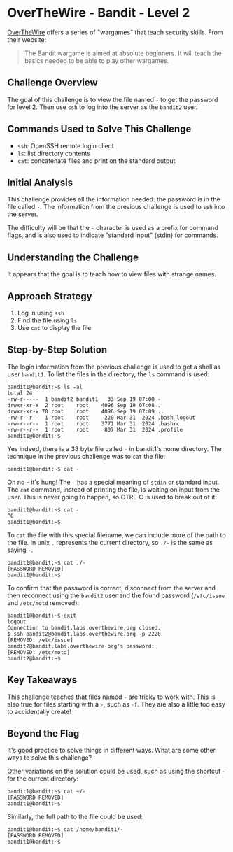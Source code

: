 # OverTheWire - Bandit - Level 2

[OverTheWire](https://overthewire.org) offers a series of "wargames" that teach
security skills. From their website:

> The Bandit wargame is aimed at absolute beginners. It will teach the basics
> needed to be able to play other wargames.

## Challenge Overview

The goal of this challenge is to view the file named `-` to get the password for
level 2. Then use `ssh` to log into the server as the `bandit2` user.

## Commands Used to Solve This Challenge

- `ssh`: OpenSSH remote login client
- `ls`: list directory contents
- `cat`: concatenate files and print on the standard output

## Initial Analysis

This challenge provides all the information needed: the password is in the file
called `-`. The information from the previous challenge is used to `ssh` into
the server.

The difficulty will be that the `-` character is used as a prefix for command
flags, and is also used to indicate "standard input" (stdin) for commands.

## Understanding the Challenge

It appears that the goal is to teach how to view files with strange names.

## Approach Strategy

1. Log in using `ssh`
1. Find the file using `ls`
1. Use `cat` to display the file

## Step-by-Step Solution

The login information from the previous challenge is used to get a shell as user
`bandit1`. To list the files in the directory, the `ls` command is used:

```
bandit1@bandit:~$ ls -al
total 24
-rw-r-----  1 bandit2 bandit1   33 Sep 19 07:08 -
drwxr-xr-x  2 root    root    4096 Sep 19 07:08 .
drwxr-xr-x 70 root    root    4096 Sep 19 07:09 ..
-rw-r--r--  1 root    root     220 Mar 31  2024 .bash_logout
-rw-r--r--  1 root    root    3771 Mar 31  2024 .bashrc
-rw-r--r--  1 root    root     807 Mar 31  2024 .profile
bandit1@bandit:~$
```

Yes indeed, there is a 33 byte file called `-` in bandit1's home directory. The
technique in the previous challenge was to `cat` the file:

```
bandit1@bandit:~$ cat -

```

Oh no - it's hung! The `-` has a special meaning of `stdin` or standard input.
The `cat` command, instead of printing the file, is waiting on input from the
user. This is never going to happen, so CTRL-C is used to break out of it:

```
bandit1@bandit:~$ cat -
^C
bandit1@bandit:~$
```

To `cat` the file with this special filename, we can include more of the path to
the file. In unix `.` represents the current directory, so `./-` is the same as
saying `-`.

```
bandit1@bandit:~$ cat ./-
[PASSWORD REMOVED]
bandit1@bandit:~$
```

To confirm that the password is correct, disconnect from the server and then
reconnect using the `bandit2` user and the found password (`/etc/issue` and
`/etc/motd` removed):

```
bandit1@bandit:~$ exit
logout
Connection to bandit.labs.overthewire.org closed.
$ ssh bandit2@bandit.labs.overthewire.org -p 2220
[REMOVED: /etc/issue]
bandit2@bandit.labs.overthewire.org's password:
[REMOVED: /etc/motd]
bandit2@bandit:~$
```

## Key Takeaways

This challenge teaches that files named `-` are tricky to work with. This is
also true for files starting with a `-`, such as `-f`. They are also a little
too easy to accidentally create!

## Beyond the Flag

It's good practice to solve things in different ways. What are some other ways
to solve this challenge?

Other variations on the solution could be used, such as using the shortcut `~`
for the current directory:

```
bandit1@bandit:~$ cat ~/-
[PASSWORD REMOVED]
bandit1@bandit:~$
```

Similarly, the full path to the file could be used:

```
bandit1@bandit:~$ cat /home/bandit1/-
[PASSWORD REMOVED]
bandit1@bandit:~$
```
